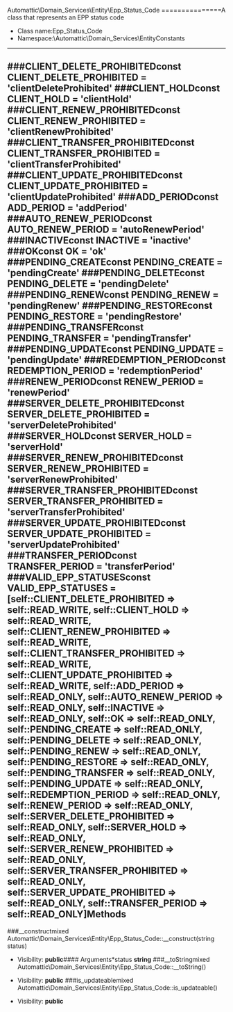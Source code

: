 Automattic\Domain_Services\Entity\Epp_Status_Code
===============A class that represents an EPP status code
* Class name:Epp_Status_Code
* Namespace:\Automattic\Domain_Services\EntityConstants
----------
###CLIENT_DELETE_PROHIBITEDconst CLIENT_DELETE_PROHIBITED = 'clientDeleteProhibited'
###CLIENT_HOLDconst CLIENT_HOLD = 'clientHold'
###CLIENT_RENEW_PROHIBITEDconst CLIENT_RENEW_PROHIBITED = 'clientRenewProhibited'
###CLIENT_TRANSFER_PROHIBITEDconst CLIENT_TRANSFER_PROHIBITED = 'clientTransferProhibited'
###CLIENT_UPDATE_PROHIBITEDconst CLIENT_UPDATE_PROHIBITED = 'clientUpdateProhibited'
###ADD_PERIODconst ADD_PERIOD = 'addPeriod'
###AUTO_RENEW_PERIODconst AUTO_RENEW_PERIOD = 'autoRenewPeriod'
###INACTIVEconst INACTIVE = 'inactive'
###OKconst OK = 'ok'
###PENDING_CREATEconst PENDING_CREATE = 'pendingCreate'
###PENDING_DELETEconst PENDING_DELETE = 'pendingDelete'
###PENDING_RENEWconst PENDING_RENEW = 'pendingRenew'
###PENDING_RESTOREconst PENDING_RESTORE = 'pendingRestore'
###PENDING_TRANSFERconst PENDING_TRANSFER = 'pendingTransfer'
###PENDING_UPDATEconst PENDING_UPDATE = 'pendingUpdate'
###REDEMPTION_PERIODconst REDEMPTION_PERIOD = 'redemptionPeriod'
###RENEW_PERIODconst RENEW_PERIOD = 'renewPeriod'
###SERVER_DELETE_PROHIBITEDconst SERVER_DELETE_PROHIBITED = 'serverDeleteProhibited'
###SERVER_HOLDconst SERVER_HOLD = 'serverHold'
###SERVER_RENEW_PROHIBITEDconst SERVER_RENEW_PROHIBITED = 'serverRenewProhibited'
###SERVER_TRANSFER_PROHIBITEDconst SERVER_TRANSFER_PROHIBITED = 'serverTransferProhibited'
###SERVER_UPDATE_PROHIBITEDconst SERVER_UPDATE_PROHIBITED = 'serverUpdateProhibited'
###TRANSFER_PERIODconst TRANSFER_PERIOD = 'transferPeriod'
###VALID_EPP_STATUSESconst VALID_EPP_STATUSES = [self::CLIENT_DELETE_PROHIBITED => self::READ_WRITE, self::CLIENT_HOLD => self::READ_WRITE, self::CLIENT_RENEW_PROHIBITED => self::READ_WRITE, self::CLIENT_TRANSFER_PROHIBITED => self::READ_WRITE, self::CLIENT_UPDATE_PROHIBITED => self::READ_WRITE, self::ADD_PERIOD => self::READ_ONLY, self::AUTO_RENEW_PERIOD => self::READ_ONLY, self::INACTIVE => self::READ_ONLY, self::OK => self::READ_ONLY, self::PENDING_CREATE => self::READ_ONLY, self::PENDING_DELETE => self::READ_ONLY, self::PENDING_RENEW => self::READ_ONLY, self::PENDING_RESTORE => self::READ_ONLY, self::PENDING_TRANSFER => self::READ_ONLY, self::PENDING_UPDATE => self::READ_ONLY, self::REDEMPTION_PERIOD => self::READ_ONLY, self::RENEW_PERIOD => self::READ_ONLY, self::SERVER_DELETE_PROHIBITED => self::READ_ONLY, self::SERVER_HOLD => self::READ_ONLY, self::SERVER_RENEW_PROHIBITED => self::READ_ONLY, self::SERVER_TRANSFER_PROHIBITED => self::READ_ONLY, self::SERVER_UPDATE_PROHIBITED => self::READ_ONLY, self::TRANSFER_PERIOD => self::READ_ONLY]Methods
-------
###__constructmixed Automattic\Domain_Services\Entity\Epp_Status_Code::__construct(string status)



* Visibility: **public**#### Arguments*status **string**
###__toStringmixed Automattic\Domain_Services\Entity\Epp_Status_Code::__toString()



* Visibility: **public**
###is_updateablemixed Automattic\Domain_Services\Entity\Epp_Status_Code::is_updateable()



* Visibility: **public**